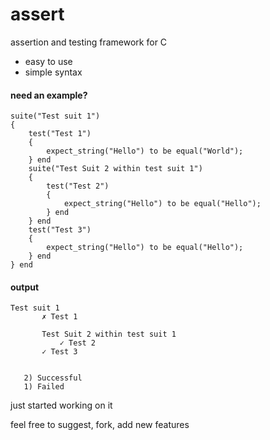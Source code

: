 # assert
assertion and testing framework for C

- easy to use
- simple syntax

#### need an example?

```
suite("Test suit 1")
{
    test("Test 1")
    {
        expect_string("Hello") to be equal("World");
    } end
    suite("Test Suit 2 within test suit 1")
    {
        test("Test 2")
        {
            expect_string("Hello") to be equal("Hello");
        } end
    } end
    test("Test 3")
    {
        expect_string("Hello") to be equal("Hello");
    } end
} end

```

#### output

```
Test suit 1
       ✗ Test 1

       Test Suit 2 within test suit 1
           ✓ Test 2
       ✓ Test 3


   2) Successful
   1) Failed
```

just started working on it

feel free to suggest, fork, add new features
